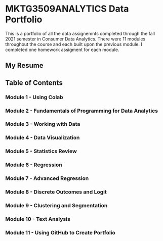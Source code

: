 # MKTG3509ANALYTICS Data Portfolio
This is a portfolio of all the data assignemnts completed through the fall 2021 semester in Consumer Data Analytics. There were 11 modules throughout the course and each built upon the previous module. I completed one homework assigment for each module. 
## My Resume

## Table of Contents
### Module 1 - Using Colab

### Module 2 - Fundamentals of Programming for Data Analytics

### Module 3 - Working with Data

### Module 4 - Data Visualization

### Module 5 - Statistics Review

### Module 6 - Regression

### Module 7 - Advanced Regression

### Module 8 - Discrete Outcomes and Logit

### Module 9 - Clustering and Segmentation

### Module 10 - Text Analysis

### Module 11 - Using GitHub to Create Portfolio
